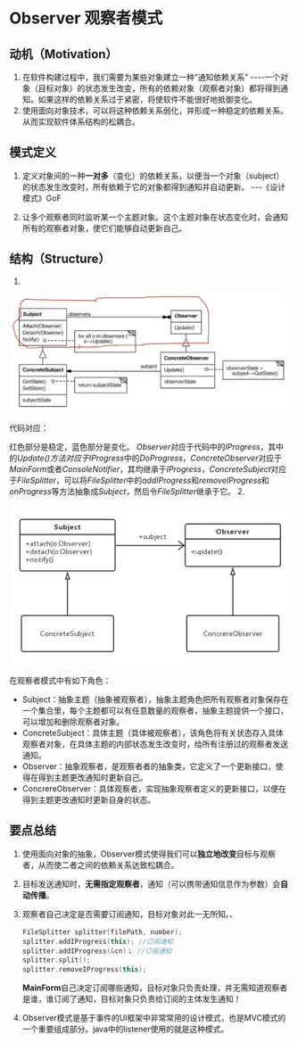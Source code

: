 # Observer 观察者模式

## 动机（Motivation）

1. 在软件构建过程中，我们需要为某些对象建立一种“通知依赖关系” ----一个对象（目标对象）的状态发生改变，所有的依赖对象（观察者对象）都将得到通知。如果这样的依赖关系过于紧密，将使软件不能很好地抵御变化。
2. 使用面向对象技术，可以将这种依赖关系弱化，并形成一种稳定的依赖关系。从而实现软件体系结构的松耦合。

## 模式定义

1. 定义对象间的一种**一对多**（变化）的依赖关系，以便当一个对象（subject）的状态发生改变时，所有依赖于它的对象都得到通知并自动更新。
                            ---《设计模式》GoF

2. 让多个观察者同时监听某一个主题对象。这个主题对象在状态变化时，会通知所有的观察者对象，使它们能够自动更新自己。

## 结构（Structure）

1.

![20191224232946.png](https://raw.githubusercontent.com/SunshlnW/Design-Mode/master/image/%E8%A7%82%E5%AF%9F%E8%80%85%E6%A8%A1%E5%BC%8F/20191224232946.png)

代码对应：

红色部分是稳定，蓝色部分是变化。
*Observer*对应于代码中的*IProgress*，其中的*Update()*方法对应于*IProgress*中的*DoProgress*，*ConcreteObserver*对应于*MainForm*或者*ConsoleNotifier*，其均继承于*IProgress*，*ConcreteSubject*对应于*FileSplitter*，可以将*FileSplitter*中的*addIProgress*和*removeIProgress*和*onProgress*等方法抽象成*Subject*，然后令*FileSplitter*继承于它。
2.

![20191224232930.png](https://raw.githubusercontent.com/SunshlnW/Design-Mode/master/image/%E8%A7%82%E5%AF%9F%E8%80%85%E6%A8%A1%E5%BC%8F/20191224232930.png)

在观察者模式中有如下角色：

* Subject：抽象主题（抽象被观察者），抽象主题角色把所有观察者对象保存在一个集合里，每个主题都可以有任意数量的观察者，抽象主题提供一个接口，可以增加和删除观察者对象。
* ConcreteSubject：具体主题（具体被观察者），该角色将有关状态存入具体观察者对象，在具体主题的内部状态发生改变时，给所有注册过的观察者发送通知。
* Observer：抽象观察者，是观察者者的抽象类，它定义了一个更新接口，使得在得到主题更改通知时更新自己。
* ConcrereObserver：具体观察者，实现抽象观察者定义的更新接口，以便在得到主题更改通知时更新自身的状态。

## 要点总结

1. 使用面向对象的抽象，Observer模式使得我们可以**独立地改变**目标与观察者，从而使二者之间的依赖关系达致松耦合。
2. 目标发送通知时，**无需指定观察者**，通知（可以携带通知信息作为参数）会**自动传播**。
3. 观察者自己决定是否需要订阅通知，目标对象对此一无所知。、

    ```c++
    FileSplitter splitter(filePath, number);
    splitter.addIProgress(this); //订阅通知
    splitter.addIProgress(&cn)； //订阅通知
    splitter.split();
    splitter.removeIProgress(this);
    ```

    **MainForm**自己决定订阅哪些通知，目标对象只负责处理，并无需知道观察者是谁，谁订阅了通知，目标对象只负责给订阅的主体发生通知！
4. Observer模式是基于事件的UI框架中非常常用的设计模式，也是MVC模式的一个重要组成部分。java中的listener使用的就是这种模式。
